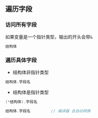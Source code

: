 ##  遍历字段
###   访问所有字段
如果变量是一个指针类型，输出的开头会带`&`
```go
结构体
```

###   遍历具体字段
* 结构体非指针类型
```go
结构体.字段名
```

* 结构体是指针类型
```go
(*结构体).字段名 
```
```go
结构体.字段名 		// 编译器 会自动转换
```
